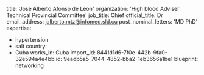 title: 'José Alberto Afonso de León'
organization: 'High blood Adviser Technical Provincial Committee'
job_title: Chief
official_title: Dr
email_address: jalberto.mtz@infomed.sld.cu
post_nominal_letters: 'MD PhD'
expertise:
  - hypertension
  - salt
country:
  - Cuba
works_in: Cuba
import_id: 8441d1d6-7f0e-442b-9fa0-32e594a4e4bb
id: 9eadb5a5-7044-4852-bba2-1eb3656a1be1
blueprint: networking
